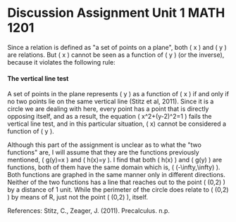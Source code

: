 
# Discussion Assignment Unit 1 MATH 1201
Since a relation is defined as "a set of points on a plane", both \( x \) and \( y \) are relations. But \( x \) cannot be seen as a function of \( y \) (or the inverse), because it violates the following rule: 
#### The vertical line test
A set of points in the plane represents \( y \) as a function of \( x \) if and only if no two points lie on the same vertical line (Stitz et al, 2011). Since it is a circle we are dealing with here, every point has a point that is directly opposing itself, and as a result, the equation \( x^2+(y-2)^2=1 \) fails the vertical line test, and in this particular situation, \( x\) cannot be considered a function of \( y \).

Although this part of the assignment is unclear as to what the "two functions" are, I will assume that they are the functions previously mentioned, \( g(y)=x \) and \( h(x)=y \). I find that both \( h(x) \) and \( g(y) \) are functions, both of them have the same domain which is, \( (-\infty,\infty) \). Both functions are graphed in the same manner only in different directions. Neither of the two functions has a line that reaches out to the point \( (0,2) \) by a distance of 1 unit. While the perimeter of the circle does relate to \( (0,2) \) by means of R, just not the point \( (0,2) \), itself.

References:
Stitz, C., Zeager, J. (2011). Precalculus. n.p.
